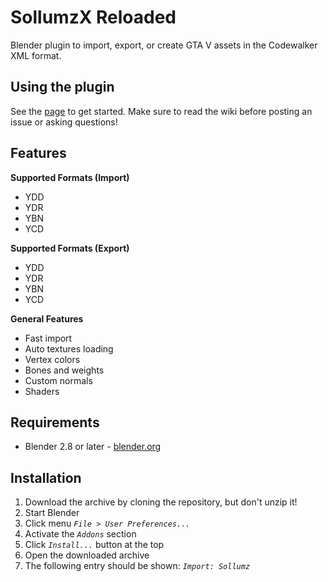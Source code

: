 # SollumzX Reloaded
Blender plugin to import, export, or create GTA V assets in the Codewalker XML format.

## Using the plugin
See the [page](https://github.com/Skylumz/Sollumz/wiki) to get started. Make sure to read the wiki before posting an issue or asking questions!

## Features ##

**Supported Formats (Import)**
  * YDD
  * YDR
  * YBN
  * YCD
  
**Supported Formats (Export)**
  * YDD
  * YDR
  * YBN
  * YCD
  
**General Features**
  * Fast import
  * Auto textures loading
  * Vertex colors
  * Bones and weights
  * Custom normals
  * Shaders

## Requirements ##

  * Blender 2.8 or later - [blender.org](http://www.blender.org/download/)
  
## Installation ##

  1. Download the archive by cloning the repository, but don't unzip it!
  1. Start Blender
  1. Click menu _`File > User Preferences...`_
  1. Activate the _`Addons`_ section
  1. Click _`Install...`_ button at the top
  1. Open the downloaded archive
  1. The following entry should be shown: _`Import: Sollumz`_
